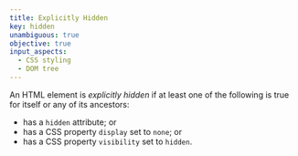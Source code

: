 ```yaml
---
title: Explicitly Hidden
key: hidden
unambiguous: true
objective: true
input_aspects:
  - CSS styling
  - DOM tree
---
```


An HTML element is _explicitly hidden_ if at least one of the following is true for itself or any of its ancestors:

- has a `hidden` attribute; or
- has a CSS property `display` set to `none`; or
- has a CSS property `visibility` set to `hidden`.
